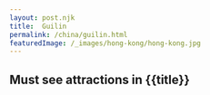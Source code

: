```yaml
---
layout: post.njk
title: 	Guilin
permalink: /china/guilin.html
featuredImage: /_images/hong-kong/hong-kong.jpg
---
```

## Must see attractions in {{title}}
